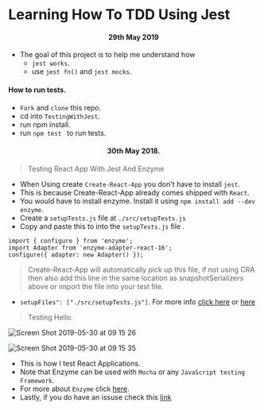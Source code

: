 # Learning How To TDD Using Jest

<h4 align="center">
29th May 2019
</h4>

 - The goal of this project is to help me understand how 
   - ``jest works``.
   - use ``jest fn()`` and ``jest mocks``.

#### How to run tests.

- ``Fork`` and ``clone`` this repo.
- cd into ``TestingWithJest``.
- run npm install.
- run ``npm test `` to run tests.

<h4 align="center">
30th May 2018.
</h4>

> Testing React App With Jest And Enzyme

- When Using create ``Create-React-App`` you don't have to install ``jest``.
- This is because Create-React-App already comes shipped with ``React``.
- You would have to install enzyme. Install it using ``npm install add --dev enzyme``.
- Create a ``setupTests.js`` file at ``./src/setupTests.js``
- Copy and paste this to into the ``setupTests.js`` file .

```
import { configure } from 'enzyme';
import Adapter from 'enzyme-adapter-react-16';
configure({ adapter: new Adapter() });
```
> Create-React-App will automatically pick up this file, if not using CRA then also add this line in the same location as snapshotSerializers above or import the file into your test file.

- ``setupFiles": ["./src/setupTests.js"]``. For more info [click here](https://medium.com/codeclan/testing-react-with-jest-and-enzyme-20505fec4675) or [here](https://jestjs.io/docs/en/tutorial-react#setup-without-create-react-app)


> Testing Hello.

![Screen Shot 2019-05-30 at 09 15 26](https://user-images.githubusercontent.com/37377831/58618914-9a41a780-82bb-11e9-86b4-97cd0499cd14.png)


![Screen Shot 2019-05-30 at 09 15 35](https://user-images.githubusercontent.com/37377831/58618976-bd6c5700-82bb-11e9-8520-78a6797d88ef.png)

- This is how I test React Applications.
- Note that Enzyme can be used with ``Mocha`` or any ``JavaScript testing Framework``.
- For more about ``Enzyme`` click [here](https://airbnb.io/enzyme/).
- Lastly, if you do have an issuse check this [link](https://github.com/airbnb/enzyme/issues/1265)
